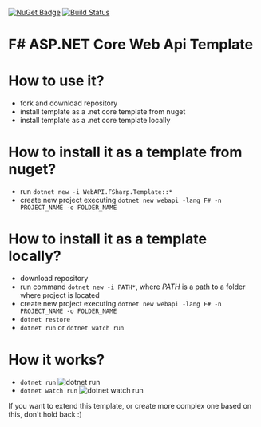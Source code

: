 [![NuGet Badge](https://buildstats.info/nuget/WebAPI.FSharp.Template)](https://www.nuget.org/packages/WebAPI.FSharp.Template)
[![Build Status](https://travis-ci.org/MNie/FSharpNetCoreWebApiTemplate.svg?branch=master)](https://travis-ci.org/MNie/FSharpNetCoreWebApiTemplate)

# F# ASP.NET Core Web Api Template
# How to use it?
* fork and download repository
* install template as a .net core template from nuget
* install template as a .net core template locally

# How to install it as a template from nuget?
* run `dotnet new -i WebAPI.FSharp.Template::*`
* create new project executing `dotnet new webapi -lang F# -n PROJECT_NAME -o FOLDER_NAME`

# How to install it as a template locally?
* download repository
* run command `dotnet new -i PATH*`, where *PATH* is a path to a folder where project is located
* create new project executing `dotnet new webapi -lang F# -n PROJECT_NAME -o FOLDER_NAME`
* `dotnet restore`
* `dotnet run` or `dotnet watch run`

# How it works?
* `dotnet run`
![dotnet run](http://i.imgur.com/NoMYhLh.gif)
* `dotnet watch run`
![dotnet watch run](http://i.imgur.com/TyOM0WR.gif)

If you want to extend this template, or create more complex one based on this, don't hold back :)
